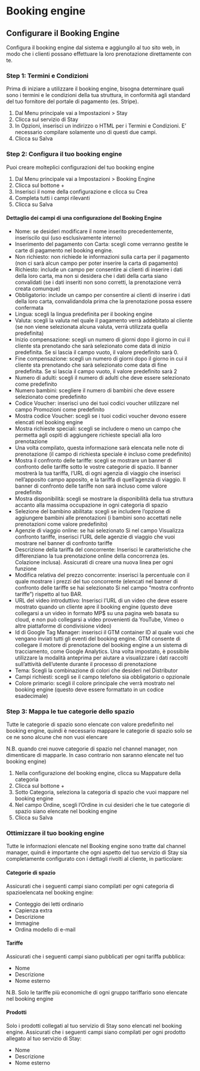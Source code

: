 # Booking engine

## Configurare il Booking Engine

Configura il booking engine dal sistema e aggiungilo al tuo sito web, in modo che i clienti possano effettuare la loro prenotazione direttamente con te.

### Step 1: Termini e Condizioni

Prima di iniziare a utilizzare il booking engine,  bisogna determinare quali sono i termini e le condizioni della tua struttura, in conformità agli standard del tuo fornitore del portale di pagamento (es. Stripe).
1. Dal Menu principale vai a Impostazioni > Stay
2. Clicca sul servizio di Stay
3. In Opzioni, inserisci un indirizzo o HTML per i Termini e Condizioni. E’ necessario compilare solamente uno di questi due campi.
4. Clicca su Salva

### Step 2: Configura il tuo booking engine

Puoi creare molteplici configurazioni del tuo booking engine

1. Dal Menu principale vai a Impostazioni > Booking Engine
2. Clicca sul bottone +
3. Inserisci il nome della configurazione e clicca su Crea
4. Completa tutti i campi rilevanti
5. Clicca su Salva

#### Dettaglio dei campi di una configurazione del Booking Engine

* Nome: se desideri modificare il nome inserito precedentemente, inseriscilo qui (uso esclusivamente interno)
* Inserimento del pagamento con Carta: scegli come verranno gestite le carte di pagamento nel booking engine. 
* Non richiesto: non richiede le informazioni sulla carta per il pagamento (non ci sarà alcun campo per poter inserire la carta di pagamento)
* Richiesto: include un campo per consentire ai clienti di inserire i dati della loro carta, ma non si desidera che i dati della carta siano convalidati (se i dati inseriti non sono corretti, la prenotazione verrà creata comunque)
* Obbligatorio: include un campo per consentire ai clienti di inserire i dati della loro carta, convalidandola prima che la prenotazione possa essere confermata
* Lingua: scegli la lingua predefinita per il booking engine
* Valuta: scegli la valuta nel quale il pagamento verrà addebitato al cliente (se non viene selezionata alcuna valuta, verrà utilizzata quella predefinita)
* Inizio compensazione: scegli un numero di giorni dopo il giorno in cui il cliente sta prenotando che sarà selezionato come data di inizio predefinita. Se si lascia il campo vuoto, il valore predefinito sarà 0.
* Fine compensazione: scegli un numero di giorni dopo il giorno in cui il cliente sta prenotando che sarà selezionato come data di fine predefinita. Se si lascia il campo vuoto, il valore predefinito sarà 2
* Numero di adulti: scegli il numero di adulti che deve essere selezionato come predefinito
* Numero bambini: scegliere il numero di bambini che deve essere selezionato come predefinito
* Codice Voucher: inserisci uno dei tuoi codici voucher utilizzare nel campo Promozioni come predefinito
* Mostra codice Voucher: scegli se i tuoi codici voucher devono essere elencati nel booking engine
* Mostra richieste speciali: scegli se includere o meno un campo che permetta agli ospiti di aggiungere richieste speciali alla loro prenotazione
* Una volta compilato, questa informazione sarà elencata nelle note di prenotazione (il campo di richiesta speciale è incluso come predefinito)
* Mostra il confronto delle tariffe: scegli se mostrare un banner di confronto delle tariffe sotto le vostre categorie di spazio. Il banner mostrerà la tua tariffa, l’URL di ogni agenzia di viaggio che inserisci nell’apposito campo  apposito, e la tariffa di quell’agenzia di viaggio. Il banner di confronto delle tariffe non sarà incluso come valore predefinito
* Mostra disponibilità: scegli se mostrare la disponibilità della tua struttura accanto alla massima occupazione in ogni categoria di spazio 
* Selezione del bambino abilitata: scegli se includere l’opzione di aggiungere bambini alle prenotazioni (i bambini sono accettati nelle prenotazioni come valore predefinito)
* Agenzie di viaggio online: se hai selezionato Sì nel campo Visualizza confronto tariffe, inserisci l’URL delle agenzie di viaggio che vuoi mostrare nel banner di confronto tariffe
* Descrizione della tariffa del concorrente: Inserisci le caratteristiche che differenziano la tua prenotazione online della concorrenza (es. Colazione inclusa). Assicurati di creare una nuova linea per ogni funzione
* Modifica relativa del prezzo concorrente: inserisci la percentuale con il quale mostrare i prezzi del tuo concorrente (elencati nel banner di confronto delle tariffe se hai selezionato Si nel campo “mostra confronto tariffe”) rispetto al tuo BAR.
* URL del video introduttivo: Inserisci l’URL di un video che deve essere mostrato quando un cliente apre il booking engine (questo deve collegarsi a un video in formato MP$ su una pagina web basata su cloud, e non può collegarsi a video provenienti da YouTube, Vimeo o altre piattaforme di condivisione video)
* Id di Google Tag Manager: inserisci il GTM container ID al quale vuoi che vengano inviati tutti gli eventi del booking engine. GTM consente di collegare il motore di prenotazione del booking engine a un sistema di tracciamento, come Google Analytics. Una volta impostato, è possibile utilizzare la modalità anteprima per aiutare a visualizzare i dati raccolti sull’attività dell’utente durante il processo di prenotazione
* Tema: Scegli la combinazione di colori che desideri nel Distributor
* Campi richiesti: scegli se il campo telefono sia obbligatorio o opzionale
* Colore primario: scegli il colore principale che verrà mostrato nel booking engine (questo deve essere formattato in un codice esadecimale)

### Step 3: Mappa le tue categorie dello spazio

Tutte le categorie di spazio sono elencate con valore predefinito nel booking engine, quindi è necessario mappare le categorie di spazio solo se ce ne sono alcune che non vuoi elencare

N.B. quando crei nuove categorie di spazio nel channel manager, non dimenticare di mapparle. In caso contrario non saranno elencate nel tuo booking engine)

1. Nella configurazione del booking engine, clicca su Mappature della categoria
2. Clicca sul bottone +
3. Sotto Categoria, seleziona la categoria di spazio che vuoi mappare nel booking engine
4. Nel campo Ordine, scegli l’Ordine in cui desideri che le tue categorie di spazio siano elencate nel booking engine
5. Clicca su Salva

### Ottimizzare il tuo booking engine

Tutte le informazioni elencate nel Booking engine sono tratte dal channel manager, quindi è importante che ogni aspetto del tuo servizio di Stay sia completamente configurato con i dettagli rivolti al cliente, in particolare:

#### Categorie di spazio

Assicurati che i seguenti campi siano compilati per ogni categoria di spazioelencata nel booking engine:

* Conteggio dei letti ordinario
* Capienza extra
* Descrizione
* Immagine
* Ordina modello di e-mail

#### Tariffe 

Assicurati che i seguenti campi siano pubblicati per ogni tariffa pubblica:

* Nome 
* Descrizione
* Nome esterno

N.B. Solo le tariffe più economiche di ogni gruppo tariffario sono elencate nel booking engine

#### Prodotti

Solo i prodotti collegati al tuo servizio di Stay sono elencati nel booking engine. Assicurati che i seguenti campi siano compilati per ogni prodotto allegato al tuo servizio di Stay:

* Nome
* Descrizione
* Nome esterno
